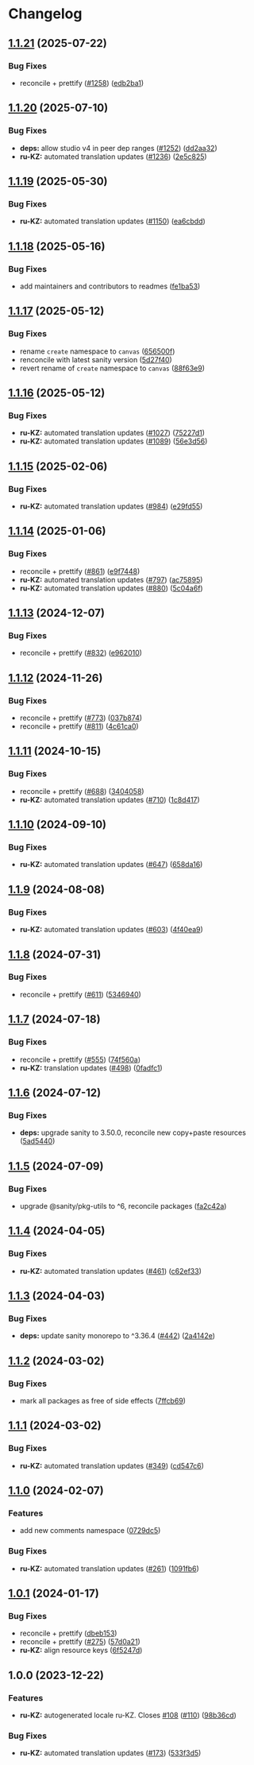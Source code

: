 # Changelog

## [1.1.21](https://github.com/sanity-io/locales/compare/locale-ru-kz-v1.1.20...locale-ru-kz-v1.1.21) (2025-07-22)


### Bug Fixes

* reconcile + prettify ([#1258](https://github.com/sanity-io/locales/issues/1258)) ([edb2ba1](https://github.com/sanity-io/locales/commit/edb2ba1fd5c7f161930c606425384a0c29ed1897))

## [1.1.20](https://github.com/sanity-io/locales/compare/locale-ru-kz-v1.1.19...locale-ru-kz-v1.1.20) (2025-07-10)


### Bug Fixes

* **deps:** allow studio v4 in peer dep ranges ([#1252](https://github.com/sanity-io/locales/issues/1252)) ([dd2aa32](https://github.com/sanity-io/locales/commit/dd2aa32b4186f0749f744d74b2e81a2c8b172fe8))
* **ru-KZ:** automated translation updates ([#1236](https://github.com/sanity-io/locales/issues/1236)) ([2e5c825](https://github.com/sanity-io/locales/commit/2e5c825b18192670cff176f6add5c7eb2fc6c016))

## [1.1.19](https://github.com/sanity-io/locales/compare/locale-ru-kz-v1.1.18...locale-ru-kz-v1.1.19) (2025-05-30)


### Bug Fixes

* **ru-KZ:** automated translation updates ([#1150](https://github.com/sanity-io/locales/issues/1150)) ([ea6cbdd](https://github.com/sanity-io/locales/commit/ea6cbdda8b5eec2679a91b0ec9d22f8474269fd1))

## [1.1.18](https://github.com/sanity-io/locales/compare/locale-ru-kz-v1.1.17...locale-ru-kz-v1.1.18) (2025-05-16)


### Bug Fixes

* add maintainers and contributors to readmes ([fe1ba53](https://github.com/sanity-io/locales/commit/fe1ba5364624d8e0cd850403e63215e345d27060))

## [1.1.17](https://github.com/sanity-io/locales/compare/locale-ru-kz-v1.1.16...locale-ru-kz-v1.1.17) (2025-05-12)


### Bug Fixes

* rename `create` namespace to `canvas` ([656500f](https://github.com/sanity-io/locales/commit/656500fc23153e0039c6ca1b57abc547a6450c87))
* renconcile with latest sanity version ([5d27f40](https://github.com/sanity-io/locales/commit/5d27f40fc012ffed3f70297332a16bbdf688534f))
* revert rename of `create` namespace to `canvas` ([88f63e9](https://github.com/sanity-io/locales/commit/88f63e9cac077059e6aac88f99ef00e6a09de669))

## [1.1.16](https://github.com/sanity-io/locales/compare/locale-ru-kz-v1.1.15...locale-ru-kz-v1.1.16) (2025-05-12)


### Bug Fixes

* **ru-KZ:** automated translation updates ([#1027](https://github.com/sanity-io/locales/issues/1027)) ([75227d1](https://github.com/sanity-io/locales/commit/75227d12df92c2966cfc6ec270da8947c318c2ed))
* **ru-KZ:** automated translation updates ([#1089](https://github.com/sanity-io/locales/issues/1089)) ([56e3d56](https://github.com/sanity-io/locales/commit/56e3d5604e7e68590e723da523d22f48fef49d1d))

## [1.1.15](https://github.com/sanity-io/locales/compare/locale-ru-kz-v1.1.14...locale-ru-kz-v1.1.15) (2025-02-06)


### Bug Fixes

* **ru-KZ:** automated translation updates ([#984](https://github.com/sanity-io/locales/issues/984)) ([e29fd55](https://github.com/sanity-io/locales/commit/e29fd55b0a8424f190b128e7b62d7b20fa75c21e))

## [1.1.14](https://github.com/sanity-io/locales/compare/locale-ru-kz-v1.1.13...locale-ru-kz-v1.1.14) (2025-01-06)


### Bug Fixes

* reconcile + prettify ([#861](https://github.com/sanity-io/locales/issues/861)) ([e9f7448](https://github.com/sanity-io/locales/commit/e9f7448460b48fc803bd6604aada91630348ab95))
* **ru-KZ:** automated translation updates ([#797](https://github.com/sanity-io/locales/issues/797)) ([ac75895](https://github.com/sanity-io/locales/commit/ac75895d70c52a28d528279185657f7578f9b9fe))
* **ru-KZ:** automated translation updates ([#880](https://github.com/sanity-io/locales/issues/880)) ([5c04a6f](https://github.com/sanity-io/locales/commit/5c04a6f1a67acd2e0bda8a05328a5d4e786c54ee))

## [1.1.13](https://github.com/sanity-io/locales/compare/locale-ru-kz-v1.1.12...locale-ru-kz-v1.1.13) (2024-12-07)


### Bug Fixes

* reconcile + prettify ([#832](https://github.com/sanity-io/locales/issues/832)) ([e962010](https://github.com/sanity-io/locales/commit/e9620109a7ee1a0ad4eadeaebf8f3d05ee703747))

## [1.1.12](https://github.com/sanity-io/locales/compare/locale-ru-kz-v1.1.11...locale-ru-kz-v1.1.12) (2024-11-26)


### Bug Fixes

* reconcile + prettify ([#773](https://github.com/sanity-io/locales/issues/773)) ([037b874](https://github.com/sanity-io/locales/commit/037b8747ab096387a988bef3e632812f7217f53f))
* reconcile + prettify ([#811](https://github.com/sanity-io/locales/issues/811)) ([4c61ca0](https://github.com/sanity-io/locales/commit/4c61ca096c2fd158aefd895681bb0b7c2a634234))

## [1.1.11](https://github.com/sanity-io/locales/compare/locale-ru-kz-v1.1.10...locale-ru-kz-v1.1.11) (2024-10-15)


### Bug Fixes

* reconcile + prettify ([#688](https://github.com/sanity-io/locales/issues/688)) ([3404058](https://github.com/sanity-io/locales/commit/3404058c7a55c2163d680d84953f7ac5defb2066))
* **ru-KZ:** automated translation updates ([#710](https://github.com/sanity-io/locales/issues/710)) ([1c8d417](https://github.com/sanity-io/locales/commit/1c8d41770f0cd1474fc8d3e0eae3f3c4fb91919b))

## [1.1.10](https://github.com/sanity-io/locales/compare/locale-ru-kz-v1.1.9...locale-ru-kz-v1.1.10) (2024-09-10)


### Bug Fixes

* **ru-KZ:** automated translation updates ([#647](https://github.com/sanity-io/locales/issues/647)) ([658da16](https://github.com/sanity-io/locales/commit/658da160024db8a3fde5e61d980a40e1e705d259))

## [1.1.9](https://github.com/sanity-io/locales/compare/locale-ru-kz-v1.1.8...locale-ru-kz-v1.1.9) (2024-08-08)


### Bug Fixes

* **ru-KZ:** automated translation updates ([#603](https://github.com/sanity-io/locales/issues/603)) ([4f40ea9](https://github.com/sanity-io/locales/commit/4f40ea9ba49beb97b21a4d197169eafcbad0ccd3))

## [1.1.8](https://github.com/sanity-io/locales/compare/locale-ru-kz-v1.1.7...locale-ru-kz-v1.1.8) (2024-07-31)


### Bug Fixes

* reconcile + prettify ([#611](https://github.com/sanity-io/locales/issues/611)) ([5346940](https://github.com/sanity-io/locales/commit/534694059e674d5150f7f484fd79411b0f5b74a2))

## [1.1.7](https://github.com/sanity-io/locales/compare/locale-ru-kz-v1.1.6...locale-ru-kz-v1.1.7) (2024-07-18)


### Bug Fixes

* reconcile + prettify ([#555](https://github.com/sanity-io/locales/issues/555)) ([74f560a](https://github.com/sanity-io/locales/commit/74f560a20e73acd05903664beb9c045ea9352d19))
* **ru-KZ:** translation updates ([#498](https://github.com/sanity-io/locales/issues/498)) ([0fadfc1](https://github.com/sanity-io/locales/commit/0fadfc1dc7bebc8b37bb2396b866f9b78df7d289))

## [1.1.6](https://github.com/sanity-io/locales/compare/locale-ru-kz-v1.1.5...locale-ru-kz-v1.1.6) (2024-07-12)


### Bug Fixes

* **deps:** upgrade sanity to 3.50.0, reconcile new copy+paste resources ([5ad5440](https://github.com/sanity-io/locales/commit/5ad5440692ba75d76b5de468a5ed5cdfd01de995))

## [1.1.5](https://github.com/sanity-io/locales/compare/locale-ru-kz-v1.1.4...locale-ru-kz-v1.1.5) (2024-07-09)


### Bug Fixes

* upgrade @sanity/pkg-utils to ^6, reconcile packages ([fa2c42a](https://github.com/sanity-io/locales/commit/fa2c42a0e8550ead90dcc61fe1abcecdacf8fd20))

## [1.1.4](https://github.com/sanity-io/locales/compare/locale-ru-kz-v1.1.3...locale-ru-kz-v1.1.4) (2024-04-05)


### Bug Fixes

* **ru-KZ:** automated translation updates ([#461](https://github.com/sanity-io/locales/issues/461)) ([c62ef33](https://github.com/sanity-io/locales/commit/c62ef33acf1795cd7159dd3a401021e373f8427c))

## [1.1.3](https://github.com/sanity-io/locales/compare/locale-ru-kz-v1.1.2...locale-ru-kz-v1.1.3) (2024-04-03)


### Bug Fixes

* **deps:** update sanity monorepo to ^3.36.4 ([#442](https://github.com/sanity-io/locales/issues/442)) ([2a4142e](https://github.com/sanity-io/locales/commit/2a4142e6e50eb5992b3432169cd71676c353276f))

## [1.1.2](https://github.com/sanity-io/locales/compare/locale-ru-kz-v1.1.1...locale-ru-kz-v1.1.2) (2024-03-02)


### Bug Fixes

* mark all packages as free of side effects ([7ffcb69](https://github.com/sanity-io/locales/commit/7ffcb6939ba729c3c6c528d81e14a833b9096f50))

## [1.1.1](https://github.com/sanity-io/locales/compare/locale-ru-kz-v1.1.0...locale-ru-kz-v1.1.1) (2024-03-02)


### Bug Fixes

* **ru-KZ:** automated translation updates ([#349](https://github.com/sanity-io/locales/issues/349)) ([cd547c6](https://github.com/sanity-io/locales/commit/cd547c6c5099543c7c5c07a0f854b1cdaeb18333))

## [1.1.0](https://github.com/sanity-io/locales/compare/locale-ru-kz-v1.0.1...locale-ru-kz-v1.1.0) (2024-02-07)


### Features

* add new comments namespace ([0729dc5](https://github.com/sanity-io/locales/commit/0729dc52cd29ac2611250663a32a7f1a5a039500))


### Bug Fixes

* **ru-KZ:** automated translation updates ([#261](https://github.com/sanity-io/locales/issues/261)) ([1091fb6](https://github.com/sanity-io/locales/commit/1091fb664d9a899aa731fe43b69b08ea5fa50401))

## [1.0.1](https://github.com/sanity-io/locales/compare/locale-ru-kz-v1.0.0...locale-ru-kz-v1.0.1) (2024-01-17)


### Bug Fixes

* reconcile + prettify ([dbeb153](https://github.com/sanity-io/locales/commit/dbeb153fc3f80207e357a888431d2fd739617821))
* reconcile + prettify ([#275](https://github.com/sanity-io/locales/issues/275)) ([57d0a21](https://github.com/sanity-io/locales/commit/57d0a21e05f631d47d74a2c029c9dcc3993bc7b0))
* **ru-KZ:** align resource keys ([6f5247d](https://github.com/sanity-io/locales/commit/6f5247d4b9aeab1e3319b827de40d58927e4b690))

## 1.0.0 (2023-12-22)


### Features

* **ru-KZ:** autogenerated locale ru-KZ. Closes [#108](https://github.com/sanity-io/locales/issues/108) ([#110](https://github.com/sanity-io/locales/issues/110)) ([98b36cd](https://github.com/sanity-io/locales/commit/98b36cd85f7e50215728cdb2424c11fc552808d1))


### Bug Fixes

* **ru-KZ:** automated translation updates ([#173](https://github.com/sanity-io/locales/issues/173)) ([533f3d5](https://github.com/sanity-io/locales/commit/533f3d5af7fc665feeb72890dba58d274832a037))
